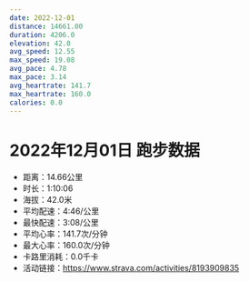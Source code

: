 ```yaml
---
date: 2022-12-01
distance: 14661.00
duration: 4206.0
elevation: 42.0
avg_speed: 12.55
max_speed: 19.08
avg_pace: 4.78
max_pace: 3.14
avg_heartrate: 141.7
max_heartrate: 160.0
calories: 0.0
---
```


# 2022年12月01日 跑步数据

- 距离：14.66公里
- 时长：1:10:06
- 海拔：42.0米
- 平均配速：4:46/公里
- 最快配速：3:08/公里
- 平均心率：141.7次/分钟
- 最大心率：160.0次/分钟
- 卡路里消耗：0.0千卡
- 活动链接：https://www.strava.com/activities/8193909835
